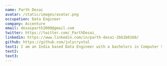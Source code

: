 ```yaml
---
name: Parth Desai
avatar: /static/images/avatar.png
occupation: Data Engineer
company: Accenture
email: desaiparth2000@gmail.com
twitter: https://twitter.com/_ParthDesai_
linkedin: https://www.linkedin.com/in/parth-desai-2bb1b0160/
github: https://github.com/julycrystal
text1: I am an India based Data Engineer with a bachelors in Computer Science. I am passionate about Data Science and Automation. I am also fascinated with Mathematics and wish to make a career out of it someday.
text2:
text3:
---
```


